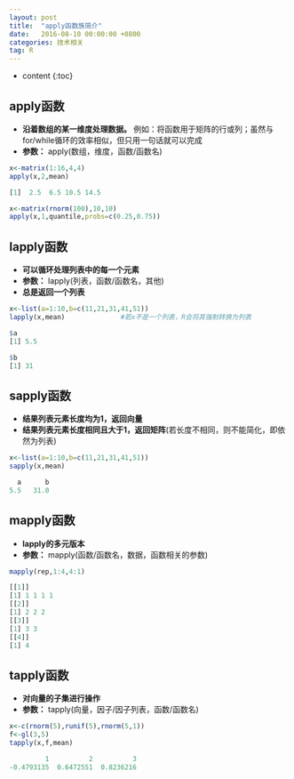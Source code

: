 ```yaml
---
layout: post
title:  "apply函数族简介"
date:   2016-08-10 00:00:00 +0800
categories: 技术相关
tag: R
---
```


* content
{:toc}




## apply函数

 - **沿着数组的某一维度处理数据。** 例如：将函数用于矩阵的行或列；虽然与for/while循环的效率相似，但只用一句话就可以完成
 - **参数：** apply(数组，维度，函数/函数名)
 

```r
x<-matrix(1:16,4,4)
apply(x,2,mean)

[1]  2.5  6.5 10.5 14.5
```



```r
x<-matrix(rnorm(100),10,10)
apply(x,1,quantile,probs=c(0.25,0.75))
```

## lapply函数

- **可以循环处理列表中的每一个元素**
- **参数：** lapply(列表，函数/函数名，其他)
- **总是返回一个列表**

```r
x<-list(a=1:10,b=c(11,21,31,41,51))
lapply(x,mean)              #若x不是一个列表，R会将其强制转换为列表

$a
[1] 5.5

$b
[1] 31
```

## sapply函数
- **结果列表元素长度均为1，返回向量**
- **结果列表元素长度相同且大于1，返回矩阵**(若长度不相同，则不能简化，即依然为列表)

```r
x<-list(a=1:10,b=c(11,21,31,41,51))
sapply(x,mean)

  a      b
5.5   31.0
```

## mapply函数
- **lapply的多元版本**
- **参数：** mapply(函数/函数名，数据，函数相关的参数)

```r
mapply(rep,1:4,4:1)

[[1]]
[1] 1 1 1 1
[[2]]
[1] 2 2 2
[[3]]
[1] 3 3
[[4]]
[1] 4
```

## tapply函数
- **对向量的子集进行操作**
- **参数：** tapply(向量，因子/因子列表，函数/函数名)

```r
x<-c(rnorm(5),runif(5),rnorm(5,1))
f<-gl(3,5)
tapply(x,f,mean)

         1          2          3 
-0.4793135  0.6472551  0.8236216
```

